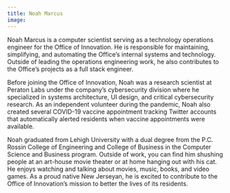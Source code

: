 ```yaml
---
title: Noah Marcus
image:
---
```


Noah Marcus is a computer scientist serving as a technology operations engineer for the Office of Innovation. He is responsible for maintaining, simplifying, and automating the Office’s internal systems and technology. Outside of leading the operations engineering work, he also contributes to the Office’s projects as a full stack engineer. 

Before joining the Office of Innovation, Noah was a research scientist at Peraton Labs under the company’s cybersecurity division where he specialized in systems architecture, UI design, and critical cybersecurity research. As an independent volunteer during the pandemic, Noah also created several COVID-19 vaccine appointment tracking Twitter accounts that automatically alerted residents when vaccine appointments were available.

Noah graduated from Lehigh University with a dual degree from the P.C. Rossin College of Engineering and College of Business in the Computer Science and Business program. Outside of work, you can find him shushing people at an art-house movie theater or at home hanging out with his cat. He enjoys watching and talking about movies, music, books, and video games. As a proud native New Jerseyan, he is excited to contribute to the Office of Innovation’s mission to better the lives of its residents.
